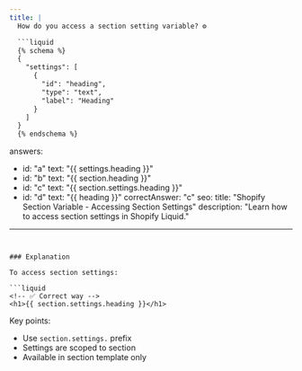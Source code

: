 ```yaml
---
title: |
  How do you access a section setting variable? ⚙️

  ```liquid
  {% schema %}
  {
    "settings": [
      {
        "id": "heading",
        "type": "text",
        "label": "Heading"
      }
    ]
  }
  {% endschema %}
  ```
answers:
  - id: "a"
    text: "{{ settings.heading }}"
  - id: "b"
    text: "{{ section.heading }}"
  - id: "c"
    text: "{{ section.settings.heading }}"
  - id: "d"
    text: "{{ heading }}"
correctAnswer: "c"
seo:
  title: "Shopify Section Variable - Accessing Section Settings"
  description: "Learn how to access section settings in Shopify Liquid."
---
```


### Explanation

To access section settings:

```liquid
<!-- ✅ Correct way -->
<h1>{{ section.settings.heading }}</h1>

```

Key points:
- Use `section.settings.` prefix
- Settings are scoped to section
- Available in section template only